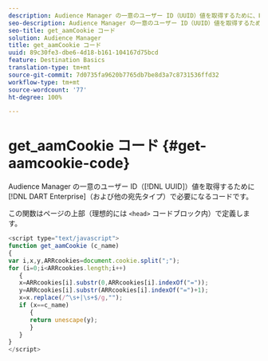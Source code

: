 ```yaml
---
description: Audience Manager の一意のユーザー ID（UUID）値を取得するために、DART Enterprise（および他の宛先タイプ）で必要となるコードです。
seo-description: Audience Manager の一意のユーザー ID（UUID）値を取得するために、DART Enterprise（および他の宛先タイプ）で必要となるコードです。
seo-title: get_aamCookie コード
solution: Audience Manager
title: get_aamCookie コード
uuid: 89c30fe3-dbe6-4d18-b161-104167d75bcd
feature: Destination Basics
translation-type: tm+mt
source-git-commit: 7d0735fa9620b7765db7be8d3a7c8731536ffd32
workflow-type: tm+mt
source-wordcount: '77'
ht-degree: 100%

---
```



# get_aamCookie コード {#get-aamcookie-code}

Audience Manager の一意のユーザー ID（[!DNL UUID]）値を取得するために [!DNL DART Enterprise]（および他の宛先タイプ）で必要になるコードです。

この関数はページの上部（理想的には `<head>` コードブロック内）で定義します。

<!-- r_aam_de_cookie.xml -->

```js
<script type="text/javascript">
function get_aamCookie (c_name)
{
var i,x,y,ARRcookies=document.cookie.split(";");
for (i=0;i<ARRcookies.length;i++)
   {
   x=ARRcookies[i].substr(0,ARRcookies[i].indexOf("="));
   y=ARRcookies[i].substr(ARRcookies[i].indexOf("=")+1);
   x=x.replace(/^\s+|\s+$/g,"");
   if (x==c_name)
      { 
      return unescape(y);
      }
   }
}
</script>
```
